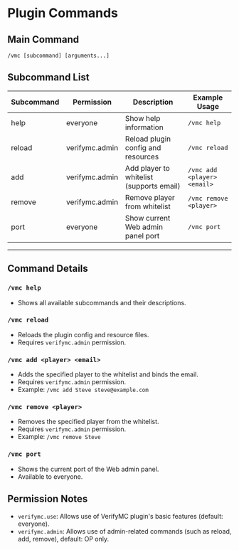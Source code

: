 # Plugin Commands

## Main Command

```
/vmc [subcommand] [arguments...]
```

## Subcommand List

| Subcommand | Permission         | Description                              | Example Usage                            |
|------------|-------------------|------------------------------------------|------------------------------------------|
| help       | everyone          | Show help information                    | `/vmc help`                              |
| reload     | verifymc.admin    | Reload plugin config and resources       | `/vmc reload`                            |
| add        | verifymc.admin    | Add player to whitelist (supports email) | `/vmc add <player> <email>`              |
| remove     | verifymc.admin    | Remove player from whitelist             | `/vmc remove <player>`                   |
| port       | everyone          | Show current Web admin panel port        | `/vmc port`                              |

---

## Command Details

### `/vmc help`
- Shows all available subcommands and their descriptions.

### `/vmc reload`
- Reloads the plugin config and resource files.
- Requires `verifymc.admin` permission.

### `/vmc add <player> <email>`
- Adds the specified player to the whitelist and binds the email.
- Requires `verifymc.admin` permission.
- Example: `/vmc add Steve steve@example.com`

### `/vmc remove <player>`
- Removes the specified player from the whitelist.
- Requires `verifymc.admin` permission.
- Example: `/vmc remove Steve`

### `/vmc port`
- Shows the current port of the Web admin panel.
- Available to everyone.

## Permission Notes

- `verifymc.use`: Allows use of VerifyMC plugin's basic features (default: everyone).
- `verifymc.admin`: Allows use of admin-related commands (such as reload, add, remove), default: OP only.
